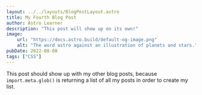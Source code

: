 ```yaml
---
layout: ../../layouts/BlogPostLayout.astro
title: My Fourth Blog Post
author: Astro Learner
description: "This post will show up on its own!"
image:
    url: "https://docs.astro.build/default-og-image.png"
    alt: "The word astro against an illustration of planets and stars."
pubDate: 2022-08-08
tags: ["CSS"]
---
```

This post should show up with my other blog posts, because `import.meta.glob()` is returning a list of all my posts in order to create my list.